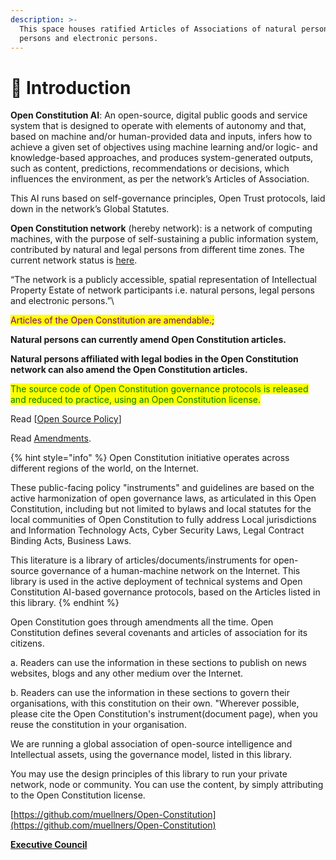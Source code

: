 ```yaml
---
description: >-
  This space houses ratified Articles of Associations of natural persons, legal
  persons and electronic persons.
---
```


# 🎵 Introduction

**Open Constitution AI**: An open-source, digital public goods and service system that is designed to operate with elements of autonomy and that, based on machine and/or human-provided data and inputs, infers how to achieve a given set of objectives using machine learning and/or logic- and knowledge-based approaches, and produces system-generated outputs, such as content, predictions, recommendations or decisions, which influences the environment, as per the network’s Articles of Association.

This AI runs based on self-governance principles, Open Trust protocols, laid down in the network’s Global Statutes.

**Open Constitution network** (hereby network): is a network of computing machines, with the purpose of self-sustaining a public information system, contributed by natural and legal persons from different time zones. The current network status is [here](https://status.muellners.com/).&#x20;

“The network is a publicly accessible, spatial representation of Intellectual Property Estate of network participants i.e. natural persons, legal persons and electronic persons.”\


>

<mark style="color:purple;">Articles of the Open Constitution are amendable.;</mark>

**Natural persons can currently amend Open Constitution articles.**

**Natural persons affiliated with legal bodies in the Open Constitution network can also amend the Open Constitution articles.**

<mark style="color:green;">The source code of Open Constitution governance protocols is released and reduced to practice, using an Open Constitution license.</mark>

Read \[[Open Source Policy](open-source-policies/open-source-usage-and-delivery-policies.md)]

Read [Amendments](readme/amendments.md).

{% hint style="info" %}
Open Constitution initiative operates across different regions of the world, on the Internet.

These public-facing policy "instruments" and guidelines are based on the active harmonization of open governance laws, as articulated in this Open Constitution, including but not limited to bylaws and local statutes for the local communities of Open Constitution to fully address Local jurisdictions and Information Technology Acts, Cyber Security Laws, Legal Contract Binding Acts, Business Laws.



This literature is a library of articles/documents/instruments for open-source governance of a human-machine network on the Internet. This library is used in the active deployment of technical systems and Open Constitution AI-based governance protocols, based on the Articles listed in this library. &#x20;
{% endhint %}

Open Constitution goes through amendments all the time. Open Constitution defines several covenants and articles of association for its citizens.&#x20;

a. Readers can use the information in these sections to publish on news websites, blogs and any other medium over the Internet.

b. Readers can use the information in these sections to govern their organisations, with this constitution on their own. "Wherever possible, please cite the Open Constitution's instrument(document page), when you reuse the constitution in your organisation.&#x20;

We are running a global association of open-source intelligence and Intellectual assets, using the governance model, listed in this library.

You may use the design principles of this library to run your private network, node or community. You can use the content, by simply attributing to the Open Constitution license.

[https://github.com/muellners/Open-Constitution](https://github.com/muellners/Open-Constitution)

[**Executive Council**](foundation/executive-council.md)
